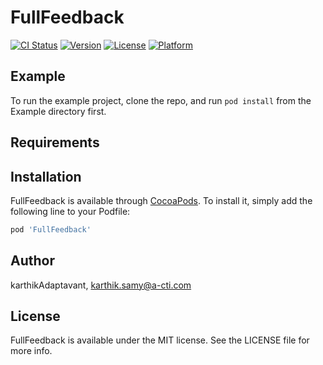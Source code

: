 # FullFeedback

[![CI Status](http://img.shields.io/travis/karthikAdaptavant/FullFeedback.svg?style=flat)](https://travis-ci.org/karthikAdaptavant/FullFeedback)
[![Version](https://img.shields.io/cocoapods/v/FullFeedback.svg?style=flat)](http://cocoapods.org/pods/FullFeedback)
[![License](https://img.shields.io/cocoapods/l/FullFeedback.svg?style=flat)](http://cocoapods.org/pods/FullFeedback)
[![Platform](https://img.shields.io/cocoapods/p/FullFeedback.svg?style=flat)](http://cocoapods.org/pods/FullFeedback)

## Example

To run the example project, clone the repo, and run `pod install` from the Example directory first.

## Requirements

## Installation

FullFeedback is available through [CocoaPods](http://cocoapods.org). To install
it, simply add the following line to your Podfile:

```ruby
pod 'FullFeedback'
```
## 
## Author

karthikAdaptavant, karthik.samy@a-cti.com

## License

FullFeedback is available under the MIT license. See the LICENSE file for more info.
